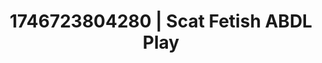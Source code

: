 ---
categories:
- AI-generated
- Erotic curves
- Fantasy kink
- Dark fantasy erotica
- Mirror play
- Wet skin
- ASMR
- Cosplay
image: /assets/images/1746723804280.jpg
layout: post
seo:
  description: Featured content with high-quality Scat Fetish, ABDL Play. HD images
    available.
  keywords: Scat Fetish, ABDL Play
  og_image: /assets/images/1746723804280.jpg
  schema_type: VisualArtwork
tags:
- ABDL Play
- Scat Fetish
- '#1746723804280'
title: 1746723804280 | Scat Fetish ABDL Play
---